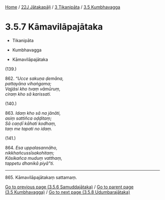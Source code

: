 
[Home](/) / [22J Jātakapāḷi](../...md) / [3 Tikanipāta](...md) / [3.5 Kumbhavagga](../22J/3/3.5.md)

# 3.5.7 Kāmavilāpajātaka

* Tikanipāta

* Kumbhavagga

* Kāmavilāpajātaka

(139.)

862\. _“Ucce sakuṇa ḍemāna,_  
_pattayāna vihaṅgama;_  
_Vajjāsi kho tvaṃ vāmūruṃ,_  
_ciraṃ kho sā karissati._  


(140.)

863\. _Idaṃ kho sā na jānāti,_  
_asiṃ sattiñca oḍḍitaṃ;_  
_Sā caṇḍī kāhati kodhaṃ,_  
_taṃ me tapati no idaṃ._  


(141.)

864\. _Esa uppalasannāho,_  
_nikkhañcussīsakohitaṃ;_  
_Kāsikañca muduṃ vatthaṃ,_  
_tappetu dhanikā piyā”ti._  


---

865\. Kāmavilāpajātakaṃ sattamaṃ.



[Go to previous page (3.5.6 Samuddajātaka)](3.5.6.md) / [Go to parent page (3.5 Kumbhavagga)](../22J/3/3.5.md) / [Go to next page (3.5.8 Udumbarajātaka)](3.5.8.md)


